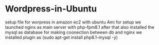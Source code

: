 # Wordpress-in-Ubuntu
setup file for worpress in amazon ec2 with ubuntu Ami
for setup we launched nginx as main server with php-fpm8.1 
after that also installed the mysql as database 
for making coonection between db and nginx we installed plugin as (sudo apt-get install php8.1-mysql -y)

